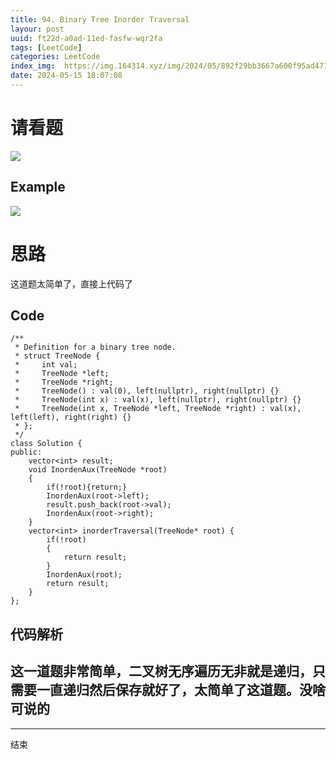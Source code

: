 ```yaml
---
title: 94. Binary Tree Inorder Traversal
layour: post
uuid: ft22d-a0ad-11ed-fasfw-wqr2fa
tags: [LeetCode]
categories: LeetCode
index_img:  https://img.164314.xyz/img/2024/05/892f29bb3667a600f95ad4712e8ea48e.png
date: 2024-05-15 18:07:08
---
```

# 请看题

![](https://img.164314.xyz/img/2024/05/892f29bb3667a600f95ad4712e8ea48e.png)

## Example 

![](https://img.164314.xyz/img/2024/05/ab99b54754ed080c0bcbc67ddcd0ea74.png)

# 思路

这道题太简单了，直接上代码了



## Code

```
/**
 * Definition for a binary tree node.
 * struct TreeNode {
 *     int val;
 *     TreeNode *left;
 *     TreeNode *right;
 *     TreeNode() : val(0), left(nullptr), right(nullptr) {}
 *     TreeNode(int x) : val(x), left(nullptr), right(nullptr) {}
 *     TreeNode(int x, TreeNode *left, TreeNode *right) : val(x), left(left), right(right) {}
 * };
 */
class Solution {
public:
    vector<int> result;
    void InordenAux(TreeNode *root)
    {
        if(!root){return;}
        InordenAux(root->left);
        result.push_back(root->val);
        InordenAux(root->right);
    }
    vector<int> inorderTraversal(TreeNode* root) {
        if(!root)
        {
            return result;
        }
        InordenAux(root);
        return result;
    }
};
```

## 代码解析

这一道题非常简单，二叉树无序遍历无非就是递归，只需要一直递归然后保存就好了，太简单了这道题。没啥可说的
---

---
结束
